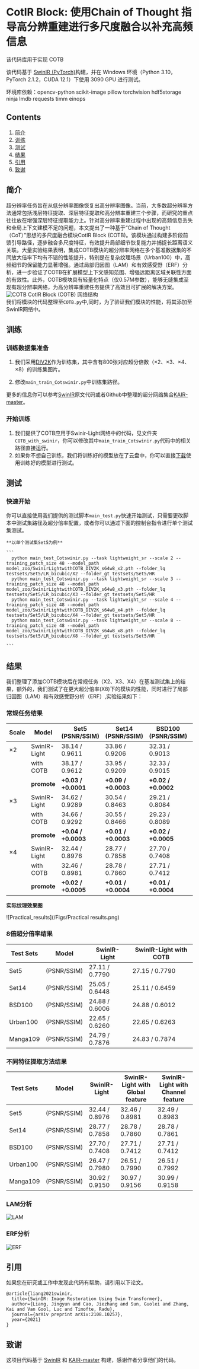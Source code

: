 # CotIR Block: 使用Chain of Thought 指导高分辨重建进行多尺度融合以补充高频信息
该代码库用于实现 COTB

该代码基于 [SwinIR (PyTorch)](https://github.com/JingyunLiang/SwinIR)构建，并在 Windows 环境（Python 3.10，PyTorch 2.1.2，CUDA 12.1）下使用 3090 GPU 进行测试。


环境库依赖：opencv-python
scikit-image
pillow
torchvision
hdf5storage
ninja
lmdb
requests
timm
einops

## Contents
1. [简介](#简介)
2. [训练](#训练)
3. [测试](#测试)
4. [结果](#结果)
5. [引用](#引用)
6. [致谢](#致谢)

## 简介
超分辨率任务旨在从低分辨率图像恢复出高分辨率图像。当前，大多数超分辨率方法通常包括浅层特征提取、深层特征提取和高分辨率重建三个步骤，而研究的重点往往放在增强深层特征提取能力上。针对高分辨率重建过程中出现的高频信息丢失和全局上下文建模不足的问题，本文提出了一种基于“Chain of Thought（CoT）”思想的多尺度融合模块CotIR Block (COTB)。该模块通过构建多阶段前馈引导路径，逐步融合多尺度特征，有效提升局部细节恢复能力并捕捉长距离语义关联。大量实验结果表明，集成COTB模块的超分辨率网络在多个基准数据集的不同放大倍率下均有不错的性能提升，特别是在复杂纹理场景（Urban100）中，高频细节的保留能力显著增强。通过局部归因图（LAM）和有效感受野（ERF）分析，进一步验证了COTB在扩展模型上下文感知范围、增强远距离区域关联性方面的有效性。此外，COTB模块具有轻量化特点（仅0.57M参数），能够无缝集成至现有超分辨率网络，为高分辨率重建任务提供了高效且可扩展的解决方案。
![COTB](/Figs/COTB.PNG)
CotIR Block (COTB) 网络结构  
我们将模块的代码整理至`COTB.py`中,同时，为了验证我们模块的性能，将其添加至SwinIR网络中。


## 训练
### 训练数据集准备 

1. 我们采用[DIV2K](https://data.vision.ee.ethz.ch/cvl/DIV2K/)作为训练集，其中含有800张对应超分倍数（×2、×3、×4、×8）的训练集图片。

2. 修改`main_train_Cotswinir.py`中训练集路径。  

更多的信息你可以参考[SwinIR](https://github.com/JingyunLiang/SwinIR)原文代码或者Github中整理的超分网络集合[KAIR-master](https://github.com/cszn/KAIR)。

### 开始训练

1. 我们提供了COTB应用于Swinir-Light网络中的代码，见文件夹`COTB_with_swinir`，你可以修改其中`main_train_Cotswinir.py`代码中的相关路径直接运行。
2. 如果你不想自己训练，我们将训练好的模型放在了云盘中，你可以直接[下载](https://drive.google.com/file/d/1mWMT0HzM8NbU-dhhGIGN4CNL5VfceA2k/view?usp=sharing)使用训练好的模型进行测试。

    

## 测试
### 快速开始
你可以直接使用我们提供的测试脚本`main_test.py`快速开始测试，只需要更改脚本中测试集路径及超分倍率配置，或者你可以通过下面的控制台指令进行单个测试集测试。

    **以单个测试集Set5为例**

    ```
      python main_test_Cotswinir.py --task lightweight_sr --scale 2 --training_patch_size 48 --model_path model_zoo/SwinirLightwithCOTB_DIV2K_s64w8_x2.pth --folder_lq testsets/Set5/LR_bicubic/X2 --folder_gt testsets/Set5/HR
      python main_test_Cotswinir.py --task lightweight_sr --scale 3 --training_patch_size 48 --model_path model_zoo/SwinirLightwithCOTB_DIV2K_s64w8_x3.pth --folder_lq testsets/Set5/LR_bicubic/X3 --folder_gt testsets/Set5/HR
      python main_test_Cotswinir.py --task lightweight_sr --scale 4 --training_patch_size 48 --model_path model_zoo/SwinirLightwithCOTB_DIV2K_s64w8_x4.pth --folder_lq testsets/Set5/LR_bicubic/X4 --folder_gt testsets/Set5/HR
      python main_test_Cotswinir.py --task lightweight_sr --scale 8 --training_patch_size 48 --model_path model_zoo/SwinirLightwithCOTB_DIV2K_s64w8_x8.pth --folder_lq testsets/Set5/LR_bicubic/X8 --folder_gt testsets/Set5/HR

    ```

## 结果
我们整理了添加COTB模块后在常规任务（X2、X3、X4）在基准测试集上的结果，额外的，我们测试了在更大超分倍率(X8)下的模块的性能，同时进行了局部归因图（LAM）和有效感受野分析（ERF）,实验结果如下：
### 常规任务结果


| Scale | Model                 | Set5 (PSNR/SSIM) | Set14 (PSNR/SSIM) | BSD100 (PSNR/SSIM) | Urban100 (PSNR/SSIM) | Manga109 (PSNR/SSIM) |
|-------|------------------------|------------------|-------------------|--------------------|---------------------|-------------------|
| ×2    | SwinIR-Light           | 38.14 / 0.9611   | 33.86 / 0.9206    | 32.31 / 0.9013     | 32.76 / 0.9340      | 39.11 / 0.9781   |
|       | with COTB              | 38.17 / 0.9612   | 33.95 / 0.9209    | 32.33 / 0.9015     | 32.77 / 0.9342      | 39.07 / 0.9780   |
|       | **promote**            | **+0.03 / +0.0001** | **+0.09 / +0.0003** | **+0.02 / +0.0002** | **+0.01 / +0.0002** | **-0.04 / -0.0001** |
| ×3    | SwinIR-Light           | 34.62 / 0.9289   | 30.54 / 0.8463    | 29.21 / 0.8084     | 28.66 / 0.8624      | 33.99 / 0.9478   |
|       | with COTB              | 34.66 / 0.9292   | 30.55 / 0.8466    | 29.23 / 0.8089     | 28.72 / 0.8636      | 34.07 / 0.9483   |
|       | **promote**            | **+0.04 / +0.0003** | **+0.01 / +0.0003** | **+0.02 / +0.0005** | **+0.06 / +0.0012** | **+0.08 / +0.0005** |
| ×4    | SwinIR-Light           | 32.44 / 0.8976   | 28.77 / 0.7858    | 27.70 / 0.7408     | 26.47 / 0.7980      | 30.92 / 0.9150   |
|       | with COTB              | 32.46 / 0.8981   | 28.78 / 0.7860    | 27.71 / 0.7412     | 26.51 / 0.7990      | 30.97 / 0.9156   |
|       | **promote**            | **+0.02 / +0.0005** | **+0.01 / +0.0004** | **+0.01 / +0.0004** | **+0.04 / +0.0010** | **+0.05 / +0.0006** |

**实际纹理效果图**  

![Practical_results](/Figs/Practical results.png)
### 8倍超分倍率结果

| Test Sets  | Model                      | SwinIR-Light | SwinIR-Light with COTB |
|------------|----------------------------|--------------|------------------------|
| Set5       | (PSNR/SSIM)                 | 27.11 / 0.7790 | 27.15 / 0.7790 |
| Set14      | (PSNR/SSIM)                 | 25.05 / 0.6448 | 25.11 / 0.6459 |
| BSD100     | (PSNR/SSIM)                 | 24.88 / 0.6006 | 24.88 / 0.6012 |
| Urban100   | (PSNR/SSIM)                 | 22.65 / 0.6260 | 22.65 / 0.6263 |
| Manga109   | (PSNR/SSIM)                 | 24.79 / 0.7876 | 24.83 / 0.7874 |

### 不同特征提取方法结果

| Test Sets | Model                                      | SwinIR-Light | SwinIR-Light with Global feature | SwinIR-Light with Channel feature |
|-----------|-------------------------------------------|--------------|----------------------------------|-----------------------------------|
| Set5      | (PSNR/SSIM)                               | 32.44 / 0.8976 | 32.46 / 0.8981 | 32.49 / 0.8983 |
| Set14     | (PSNR/SSIM)                               | 28.77 / 0.7858 | 28.78 / 0.7860 | 28.78 / 0.7861 |
| BSD100    | (PSNR/SSIM)                               | 27.70 / 0.7408 | 27.71 / 0.7412 | 27.71 / 0.7412 |
| Urban100  | (PSNR/SSIM)                               | 26.47 / 0.7980 | 26.51 / 0.7990 | 26.51 / 0.7992 |
| Manga109  | (PSNR/SSIM)                               | 30.92 / 0.9150 | 30.97 / 0.9156 | 30.99 / 0.9158 |

### LAM分析

![LAM](/Figs/LAM.png)

### ERF分析

![ERF](/Figs/ERF.png)

## 引用
如果您在研究或工作中发现此代码有帮助，请引用以下论文。

```
@article{liang2021swinir,
  title={SwinIR: Image Restoration Using Swin Transformer},
  author={Liang, Jingyun and Cao, Jiezhang and Sun, Guolei and Zhang, Kai and Van Gool, Luc and Timofte, Radu},
  journal={arXiv preprint arXiv:2108.10257},
  year={2021}
}
```
## 致谢
这项目代码基于 [SwinIR](https://github.com/JingyunLiang/SwinIR) 和 [KAIR-master](https://github.com/cszn/KAIR) 构建，感谢作者分享他们的代码。